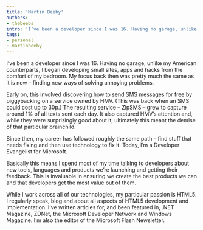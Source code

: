 ```yaml
---
title: 'Martin Beeby'
authors:
- thebeebs
intro: 'I’ve been a developer since I was 16. Having no garage, unlike my American counterparts, I began developing small sites, apps and hacks from the comfort of my bedroom.'
tags:
- personal
- martinbeeby
---
```


I’ve been a developer since I was 16. Having no garage, unlike my American counterparts, I began developing small sites, apps and hacks from the comfort of my bedroom. My focus back then was pretty much the same as it is now – finding new ways of solving annoying problems.

Early on, this involved discovering how to send SMS messages for free by piggybacking on a service owned by HMV. (This was back when an SMS could cost up to 30p.) The resulting service – ZipSMS – grew to capture around 1% of all texts sent each day. It also captured HMV’s attention and, while they were surprisingly good about it, ultimately this meant the demise of that particular brainchild.

Since then, my career has followed roughly the same path – find stuff that needs fixing and then use technology to fix it. Today, I’m a Developer Evangelist for Microsoft.

Basically this means I spend most of my time talking to developers about new tools, languages and products we’re launching and getting their feedback. This is invaluable in ensuring we create the best products we can and that developers get the most value out of them.

While I work across all of our technologies, my particular passion is HTML5. I regularly speak, blog and about all aspects of HTML5 development and implementation. I’ve written articles for, and been featured in, .NET Magazine, ZDNet, the Microsoft Developer Network and Windows Magazine. I’m also the editor of the Microsoft Flash Newsletter.
